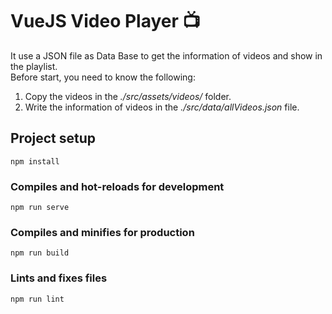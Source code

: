 # VueJS Video Player 📺

It use a JSON file as Data Base to get the information of videos and show in the playlist.   
Before start, you need to know the following:  

1. Copy the videos in the *./src/assets/videos/* folder.
2. Write the information of videos in the *./src/data/allVideos.json* file.  

## Project setup
```
npm install
```

### Compiles and hot-reloads for development
```
npm run serve
```

### Compiles and minifies for production
```
npm run build
```

### Lints and fixes files
```
npm run lint
```